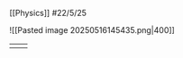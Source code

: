 [[Physics]]
#22/5/25 

![[Pasted image 20250516145435.png|400]]


|     |     |
| --- | --- |
|     |     |

